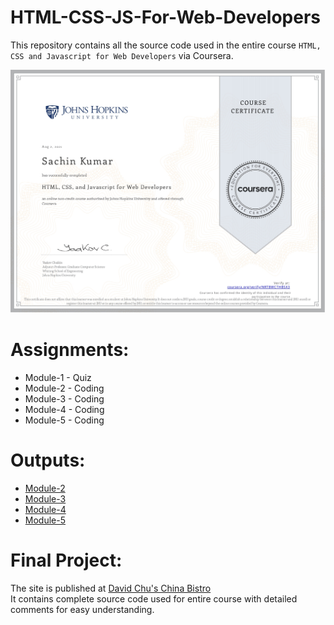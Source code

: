 # HTML-CSS-JS-For-Web-Developers
This repository contains all the source code used in the entire course `HTML, CSS and Javascript for Web Developers` via Coursera.

![alt text](https://github.com/Sachin10-05/HTML-CSS-JS-For-Web-Developers/blob/main/completion%20certificate.jpg)

# Assignments:
* Module-1 - Quiz
* Module-2 - Coding
* Module-3 - Coding
* Module-4 - Coding
* Module-5 - Coding

# Outputs:
* [Module-2](http://htmlpreview.github.io/?https://github.com/Sachin10-05/HTML-CSS-and-JS-For-Web-Developers/blob/main/Module-2/index.html)
* [Module-3](http://htmlpreview.github.io/?https://github.com/Sachin10-05/HTML-CSS-and-JS-For-Web-Developers/blob/main/Module-3/index.html)
* [Module-4](http://htmlpreview.github.io/?https://github.com/Sachin10-05/HTML-CSS-and-JS-For-Web-Developers/blob/main/Module-4/index.html)
* [Module-5](http://htmlpreview.github.io/?https://github.com/Sachin10-05/HTML-CSS-and-JS-For-Web-Developers/blob/main/Module-5/index.html)

# Final Project:
The site is published at [David Chu's China Bistro](https://github.com/Sachin10-05/David-Chu-s-China-Bistro) <br>
It contains complete source code used for entire course with detailed comments for easy understanding.
